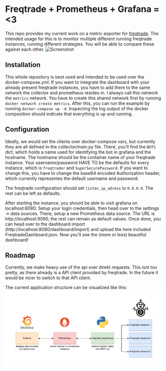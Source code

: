 # Freqtrade + Prometheus + Grafana = <3

This repo provides my current work on a metric exporter for [freqtrade](https://github.com/freqtrade/freqtrade).
The intended usage for this is to monitor multiple different running freqtrade instances, running different strategies.
You will be able to compare these against each other.
![Screenshot](https://lakur.tech/s/ffb2b12abbc515454a95c35fc5bfac3d9eace5b1.png)

## Installation
This whole repository is best used and intended to be used over the docker-compose.yml.
If you want to integrate the dashboard with your already present freqtrade instances, you have to add them to the same network the collector and prometheus resides in.
I always call this network the `metrics` network.
You have to create this shared network first by running `docker network create metrics`.
After this, you can run the example by running `docker-compose up -d`.
Inspecting the log output of the docker composition should indicate that everything is up and running.

## Configuration
Ideally, we would set the clients over docker-compose vars, but currently they are all defined in the collector/main.py file.
There, you'll find the `BOTS` dict, which holds a name used for identifying the bot in grafana and the hostname.
The hostname should be the container name of your freqtrade instance.
Your username/password HAVE TO be the defaults for every instance, which is `freqtrader` and `SuperSecurePassword`.
If you want to change this, you have to change the base64 encoded Authorization header, which currently representes the default username and password.

The freqtrade configuration should set `listen_ip_adress` to `0.0.0.0`. The rest can be left as defaults.

After starting the instance, you should be able to visit grafana on localhost:8080. Setup your login credentials, then head over to the settings -> data sources. There, setup a new Prometheus data source. The URL is http://localhost:9090, the rest can remain as default values.
Once done, you can head over to the dashboard import (http://localhost:8080/dashboard/import) and upload the here included FreqtradeDashboard.json.
Now you'll see the (more or less) beautiful dashboard!


## Roadmap
Currently, we make heavy use of the api over direkt requests. This isnt too pretty, as there already is a API client provided by freqtrade.
In the future it would be nicer to switch to that API client.

The current application structure can be visualized like this:
![App Diagram](./docs/grafana-freqtrade.png)


